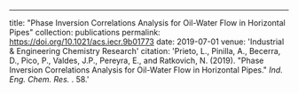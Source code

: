 ---
title: "Phase Inversion Correlations Analysis for Oil-Water Flow in Horizontal Pipes"
collection: publications
permalink: https://doi.org/10.1021/acs.iecr.9b01773
date: 2019-07-01
venue: 'Industrial &amp; Engineering Chemistry Research'
citation: 'Prieto, L., Pinilla, A., Becerra, D., Pico, P., Valdes, J.P., Pereyra, E., and Ratkovich, N.  (2019). &quot;Phase Inversion Correlations Analysis for Oil-Water Flow in Horizontal Pipes.&quot; <i>Ind. Eng. Chem. Res. </i>. 58.'
